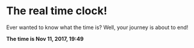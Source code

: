 # The real time clock!

Ever wanted to know what the time is? Well, your journey is about to end!

**The time is Nov 11, 2017, 19:49**